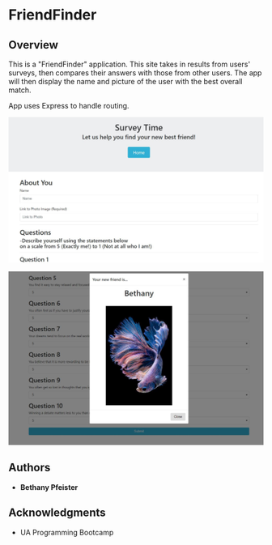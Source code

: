 # FriendFinder

## Overview

This is a "FriendFinder" application. This site takes in results from users' surveys, then compares their answers with those from other users. The app will then display the name and picture of the user with the best overall match. 

App uses Express to handle routing. 

![Screenshot](app/public/screenshot_survey.JPG)

![Screenshot](app/public/screenshot_friend.JPG)

## Authors

* **Bethany Pfeister** 

## Acknowledgments

* UA Programming Bootcamp